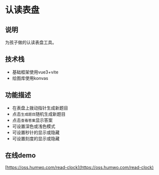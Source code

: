 # 认读表盘
## 说明
为孩子做的认读表盘工具。

## 技术栈
- 基础框架使用vue3+vite
- 绘图库使用konvas  

## 功能描述
- 在表盘上拨动指针生成新题目
- 点击`生成题目`随机生成新题目
- 点击`查看答案`显示答案
- 可设置深色或浅色模式
- 可设置秒针的显示或隐藏
- 可设置刻度的显示或隐藏

## 在线demo
[https://oss.humwo.com/read-clock](https://oss.humwo.com/read-clock)
